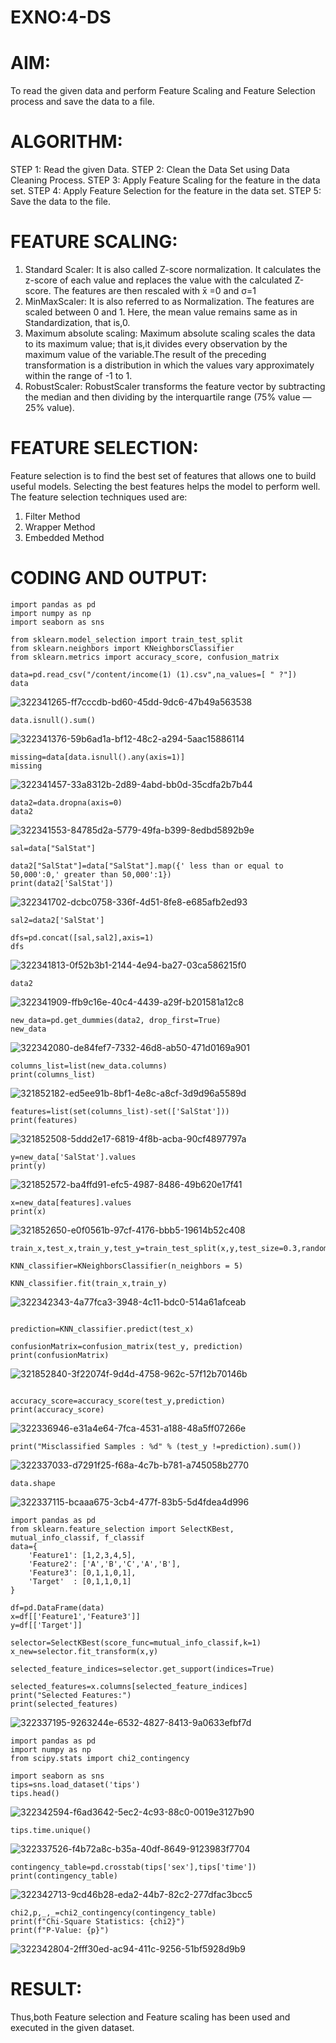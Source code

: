 # EXNO:4-DS
# AIM:
To read the given data and perform Feature Scaling and Feature Selection process and save the
data to a file.

# ALGORITHM:
STEP 1: Read the given Data.
STEP 2: Clean the Data Set using Data Cleaning Process.
STEP 3: Apply Feature Scaling for the feature in the data set.
STEP 4: Apply Feature Selection for the feature in the data set.
STEP 5: Save the data to the file.

# FEATURE SCALING:
1. Standard Scaler: It is also called Z-score normalization. It calculates the z-score of each value and replaces the value with the calculated Z-score. The features are then rescaled with x̄ =0 and σ=1
2. MinMaxScaler: It is also referred to as Normalization. The features are scaled between 0 and 1. Here, the mean value remains same as in Standardization, that is,0.
3. Maximum absolute scaling: Maximum absolute scaling scales the data to its maximum value; that is,it divides every observation by the maximum value of the variable.The result of the preceding transformation is a distribution in which the values vary approximately within the range of -1 to 1.
4. RobustScaler: RobustScaler transforms the feature vector by subtracting the median and then dividing by the interquartile range (75% value — 25% value).

# FEATURE SELECTION:
Feature selection is to find the best set of features that allows one to build useful models. Selecting the best features helps the model to perform well.
The feature selection techniques used are:

1. Filter Method
2. Wrapper Method
3. Embedded Method

# CODING AND OUTPUT:
```
import pandas as pd
import numpy as np
import seaborn as sns

from sklearn.model_selection import train_test_split
from sklearn.neighbors import KNeighborsClassifier
from sklearn.metrics import accuracy_score, confusion_matrix

data=pd.read_csv("/content/income(1) (1).csv",na_values=[ " ?"])
data
```
![322341265-ff7cccdb-bd60-45dd-9dc6-47b49a563538](https://github.com/aparnabalasubrmanian/EXNO-4-DS/assets/123351172/06370a43-1c87-4cd3-9606-8e7c10c78411)

```
data.isnull().sum()
```
![322341376-59b6ad1a-bf12-48c2-a294-5aac15886114](https://github.com/aparnabalasubrmanian/EXNO-4-DS/assets/123351172/cd89e221-9dd3-49b6-9ac8-1d3223a0dd1e)

```
missing=data[data.isnull().any(axis=1)]
missing
```
![322341457-33a8312b-2d89-4abd-bb0d-35cdfa2b7b44](https://github.com/aparnabalasubrmanian/EXNO-4-DS/assets/123351172/5db36bae-0913-4737-8bbf-96790ac19b8d)
```
data2=data.dropna(axis=0)
data2
```
![322341553-84785d2a-5779-49fa-b399-8edbd5892b9e](https://github.com/aparnabalasubrmanian/EXNO-4-DS/assets/123351172/cce26f48-37f8-462a-ad9a-749d1fa85c30)
```
sal=data["SalStat"]

data2["SalStat"]=data["SalStat"].map({' less than or equal to 50,000':0,' greater than 50,000':1})
print(data2['SalStat'])
```
![322341702-dcbc0758-336f-4d51-8fe8-e685afb2ed93](https://github.com/aparnabalasubrmanian/EXNO-4-DS/assets/123351172/08492127-b333-4d1f-a9ee-c71b55502e53)
```
sal2=data2['SalStat']

dfs=pd.concat([sal,sal2],axis=1)
dfs
```
![322341813-0f52b3b1-2144-4e94-ba27-03ca586215f0](https://github.com/aparnabalasubrmanian/EXNO-4-DS/assets/123351172/7fe1a749-0f06-4201-a687-fa706dadac03)

```
data2
```
![322341909-ffb9c16e-40c4-4439-a29f-b201581a12c8](https://github.com/aparnabalasubrmanian/EXNO-4-DS/assets/123351172/680ad939-4f34-4b7a-aa34-05f8083e9712)
```
new_data=pd.get_dummies(data2, drop_first=True)
new_data
```
![322342080-de84fef7-7332-46d8-ab50-471d0169a901](https://github.com/aparnabalasubrmanian/EXNO-4-DS/assets/123351172/37080519-8873-435a-ba6f-175c2e152385)

```
columns_list=list(new_data.columns)
print(columns_list)
```
![321852182-ed5ee91b-8bf1-4e8c-a8cf-3d9d96a5589d](https://github.com/aparnabalasubrmanian/EXNO-4-DS/assets/123351172/e96ea321-eea6-427d-84f3-2bd96ad242a8)
```
features=list(set(columns_list)-set(['SalStat']))
print(features)
```
![321852508-5ddd2e17-6819-4f8b-acba-90cf4897797a](https://github.com/aparnabalasubrmanian/EXNO-4-DS/assets/123351172/6da28c47-8a09-4f11-b9db-96cbf479d9d3)
```
y=new_data['SalStat'].values
print(y)
```
![321852572-ba4ffd91-efc5-4987-8486-49b620e17f41](https://github.com/aparnabalasubrmanian/EXNO-4-DS/assets/123351172/d06fbce5-75e5-452c-9159-ea6aaf4f3380)
```
x=new_data[features].values
print(x)
```
![321852650-e0f0561b-97cf-4176-bbb5-19614b52c408](https://github.com/aparnabalasubrmanian/EXNO-4-DS/assets/123351172/9550ea60-c8f9-4ae2-9303-21cc709e624c)
```
train_x,test_x,train_y,test_y=train_test_split(x,y,test_size=0.3,random_state=0)

KNN_classifier=KNeighborsClassifier(n_neighbors = 5)

KNN_classifier.fit(train_x,train_y)
```
![322342343-4a77fca3-3948-4c11-bdc0-514a61afceab](https://github.com/aparnabalasubrmanian/EXNO-4-DS/assets/123351172/5092362a-bc87-41bf-9893-b2d4acf4d501)

```

prediction=KNN_classifier.predict(test_x)

confusionMatrix=confusion_matrix(test_y, prediction)
print(confusionMatrix)
```
![321852840-3f22074f-9d4d-4758-962c-57f12b70146b](https://github.com/aparnabalasubrmanian/EXNO-4-DS/assets/123351172/c07483b0-bfba-4058-996e-f20a2ce46f3c)
```

accuracy_score=accuracy_score(test_y,prediction)
print(accuracy_score)
```
![322336946-e31a4e64-7fca-4531-a188-48a5ff07266e](https://github.com/aparnabalasubrmanian/EXNO-4-DS/assets/123351172/c7d45d47-7602-4806-8b48-52eb459dc3dc)
```
print("Misclassified Samples : %d" % (test_y !=prediction).sum())
```
![322337033-d7291f25-f68a-4c7b-b781-a745058b2770](https://github.com/aparnabalasubrmanian/EXNO-4-DS/assets/123351172/fa862143-fc3f-4723-afac-a9c163afb1fb)
```
data.shape
```
![322337115-bcaaa675-3cb4-477f-83b5-5d4fdea4d996](https://github.com/aparnabalasubrmanian/EXNO-4-DS/assets/123351172/8afde3c9-98a9-4404-b892-f9df67443dab)
```
import pandas as pd
from sklearn.feature_selection import SelectKBest, mutual_info_classif, f_classif
data={
    'Feature1': [1,2,3,4,5],
    'Feature2': ['A','B','C','A','B'],
    'Feature3': [0,1,1,0,1],
    'Target'  : [0,1,1,0,1]
}

df=pd.DataFrame(data)
x=df[['Feature1','Feature3']]
y=df[['Target']]

selector=SelectKBest(score_func=mutual_info_classif,k=1)
x_new=selector.fit_transform(x,y)

selected_feature_indices=selector.get_support(indices=True)

selected_features=x.columns[selected_feature_indices]
print("Selected Features:")
print(selected_features)
```
![322337195-9263244e-6532-4827-8413-9a0633efbf7d](https://github.com/aparnabalasubrmanian/EXNO-4-DS/assets/123351172/606e53bc-7221-42e9-870d-34909c6a11b7)
```
import pandas as pd
import numpy as np
from scipy.stats import chi2_contingency

import seaborn as sns
tips=sns.load_dataset('tips')
tips.head()
```
![322342594-f6ad3642-5ec2-4c93-88c0-0019e3127b90](https://github.com/aparnabalasubrmanian/EXNO-4-DS/assets/123351172/d02459b6-a30f-404a-8e63-c80e5cf119f8)
```
tips.time.unique()
```
![322337526-f4b72a8c-b35a-40df-8649-9123983f7704](https://github.com/aparnabalasubrmanian/EXNO-4-DS/assets/123351172/e18500e3-7f4c-410b-be19-fd3ce9b259d3)
```
contingency_table=pd.crosstab(tips['sex'],tips['time'])
print(contingency_table)
```
![322342713-9cd46b28-eda2-44b7-82c2-277dfac3bcc5](https://github.com/aparnabalasubrmanian/EXNO-4-DS/assets/123351172/2ba6c24c-25b5-4db3-bb6d-85dd8a007679)
```
chi2,p,_,_=chi2_contingency(contingency_table)
print(f"Chi-Square Statistics: {chi2}")
print(f"P-Value: {p}")
```
![322342804-2fff30ed-ac94-411c-9256-51bf5928d9b9](https://github.com/aparnabalasubrmanian/EXNO-4-DS/assets/123351172/a2350ffd-8c06-4779-b72a-bc7d1a0126ce)


# RESULT:
Thus,both Feature selection and Feature scaling has been used and executed in the given dataset.

